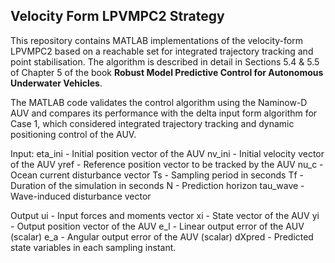 ## Velocity Form LPVMPC2 Strategy
This repository contains MATLAB implementations of the velocity-form LPVMPC2 based on a reachable set for integrated trajectory tracking and point stabilisation. The algorithm is described in detail in Sections 5.4 & 5.5 of Chapter 5 of the book **Robust Model Predictive Control for Autonomous Underwater Vehicles**.

The MATLAB code validates the control algorithm using the Naminow-D AUV and compares its performance with the delta input form algorithm for Case 1, which considered integrated trajectory tracking and dynamic positioning control of the AUV.

Input:
      eta_ini - Initial position vector of the AUV
      nv_ini - Initial velocity vector of the AUV
      yref - Reference position vector to be tracked by the AUV
      nu_c - Ocean current disturbance vector
      Ts - Sampling period in seconds
      Tf - Duration of the simulation in seconds
      N - Prediction horizon
      tau_wave - Wave-induced disturbance vector
      
Output
      ui - Input forces and moments vector 
      xi - State vector of the AUV
      yi - Output position vector of the AUV
      e_l - Linear output error of the AUV (scalar)
      e_a - Angular output error of the AUV (scalar)
      dXpred - Predicted state variables in each sampling instant.
